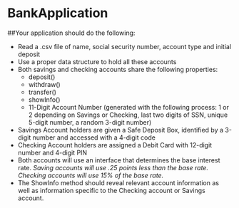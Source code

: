 # BankApplication
##Your application should do the following:
* Read a .csv file of name, social security number, account type and initial deposit
* Use a proper data structure to hold all these accounts
* Both savings and checking accounts share the following properties:
    * deposit()
    * withdraw()
    * transfer()
    * showInfo()
    * 11-Digit Account Number (generated with the following process: 1 or 2 
    depending on Savings or Checking, last two digits of SSN, unique 5-digit
    number, a random 3-digit number)
* Savings Account holders are given a Safe Deposit Box, identified by 
a 3-digit number and accessed with a 4-digit code
* Checking Account holders are assigned a Debit Card with 12-digit
number and 4-digit PIN
* Both accounts will use an interface that determines the base interest rate.
_Saving accounts will use .25 points less than the base rate.
Checking accounts will use 15% of the base rate._
* The ShowInfo method should reveal relevant account information as well 
as information specific to the Checking account or Savings account.